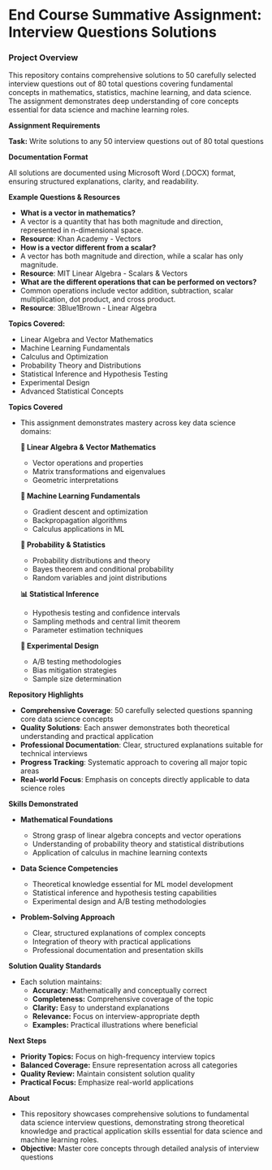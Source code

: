 # End Course Summative Assignment: Interview Questions Solutions

### Project Overview

This repository contains comprehensive solutions to 50 carefully selected interview questions out of 80 total 
questions covering fundamental concepts in mathematics, statistics, machine learning, and data science.
The assignment demonstrates deep understanding of core concepts essential for data science and machine learning roles.

__Assignment Requirements__

**Task:** Write solutions to any 50 interview questions out of 80 total questions   

__Documentation Format__

All solutions are documented using Microsoft Word (.DOCX) format, ensuring structured explanations, clarity, and readability.

__Example Questions & Resources__
- __What is a vector in mathematics?__
 - A vector is a quantity that has both magnitude and direction, represented in n-dimensional space.
 - __Resource__: Khan Academy - Vectors
- __How is a vector different from a scalar?__
 - A vector has both magnitude and direction, while a scalar has only magnitude.
 - __Resource__: MIT Linear Algebra - Scalars & Vectors
- __What are the different operations that can be performed on vectors?__
 - Common operations include vector addition, subtraction, scalar multiplication, dot product, and 
   cross product.    
- __Resource__: 3Blue1Brown - Linear Algebra

**Topics Covered:**
- Linear Algebra and Vector Mathematics
- Machine Learning Fundamentals
- Calculus and Optimization
- Probability Theory and Distributions
- Statistical Inference and Hypothesis Testing
- Experimental Design
- Advanced Statistical Concepts

__Topics Covered__
- This assignment demonstrates mastery across key data science domains:

  **📐 Linear Algebra & Vector Mathematics**
  - Vector operations and properties
  - Matrix transformations and eigenvalues
  - Geometric interpretations
  
  **🤖 Machine Learning Fundamentals** 
  - Gradient descent and optimization
  - Backpropagation algorithms
  - Calculus applications in ML
  
  **🎲 Probability & Statistics**
  - Probability distributions and theory
  - Bayes theorem and conditional probability
  - Random variables and joint distributions
  
  **📊 Statistical Inference**
  - Hypothesis testing and confidence intervals
  - Sampling methods and central limit theorem
  - Parameter estimation techniques
  
  **🔬 Experimental Design**
  - A/B testing methodologies
  - Bias mitigation strategies
  - Sample size determination
    
__Repository Highlights__
- **Comprehensive Coverage**: 50 carefully selected questions spanning core data science concepts
- **Quality Solutions**: Each answer demonstrates both theoretical understanding and practical application
- **Professional Documentation**: Clear, structured explanations suitable for technical interviews
- **Progress Tracking**: Systematic approach to covering all major topic areas
- **Real-world Focus**: Emphasis on concepts directly applicable to data science roles

__Skills Demonstrated__

- **Mathematical Foundations**
  - Strong grasp of linear algebra concepts and vector operations
  - Understanding of probability theory and statistical distributions
  - Application of calculus in machine learning contexts

- **Data Science Competencies**
  - Theoretical knowledge essential for ML model development
  - Statistical inference and hypothesis testing capabilities
  - Experimental design and A/B testing methodologies

- **Problem-Solving Approach**
  - Clear, structured explanations of complex concepts
  - Integration of theory with practical applications
  - Professional documentation and presentation skills

__Solution Quality Standards__
- Each solution maintains:
  - **Accuracy:** Mathematically and conceptually correct
  - **Completeness:** Comprehensive coverage of the topic
  - **Clarity:** Easy to understand explanations
  - **Relevance:** Focus on interview-appropriate depth
  - **Examples:** Practical illustrations where beneficial

__Next Steps__
- **Priority Topics:** Focus on high-frequency interview topics
- **Balanced Coverage:** Ensure representation across all categories
- **Quality Review:** Maintain consistent solution quality
- **Practical Focus:** Emphasize real-world applications

__About__

- This repository showcases comprehensive solutions to fundamental data science interview questions, 
demonstrating strong theoretical knowledge and practical application skills essential for data science
and machine learning roles.    
- **Objective:** Master core concepts through detailed analysis of interview questions    
